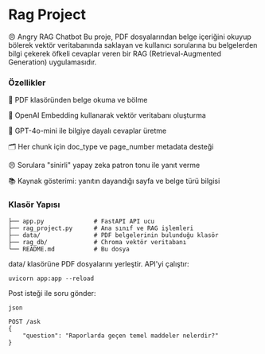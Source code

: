 # Rag Project

😠 Angry RAG Chatbot
Bu proje, PDF dosyalarından belge içeriğini okuyup bölerek vektör veritabanında saklayan ve kullanıcı sorularına bu belgelerden bilgi çekerek öfkeli cevaplar veren bir RAG (Retrieval-Augmented Generation) uygulamasıdır.

### Özellikler

📄 PDF klasöründen belge okuma ve bölme

🧠 OpenAI Embedding kullanarak vektör veritabanı oluşturma

🤖 GPT-4o-mini ile bilgiye dayalı cevaplar üretme

🗂️ Her chunk için doc_type ve page_number metadata desteği

😠 Sorulara "sinirli" yapay zeka patron tonu ile yanıt verme

📚 Kaynak gösterimi: yanıtın dayandığı sayfa ve belge türü bilgisi

### Klasör Yapısı

```
├── app.py              # FastAPI API ucu
├── rag_project.py      # Ana sınıf ve RAG işlemleri
├── data/               # PDF belgelerinin bulunduğu klasör
├── rag_db/             # Chroma vektör veritabanı
└── README.md           # Bu dosya
```

data/ klasörüne PDF dosyalarını yerleştir.
API'yi çalıştır:

```
uvicorn app:app --reload
```

Post isteği ile soru gönder:
```
json

POST /ask
{
    "question": "Raporlarda geçen temel maddeler nelerdir?"
}
```
